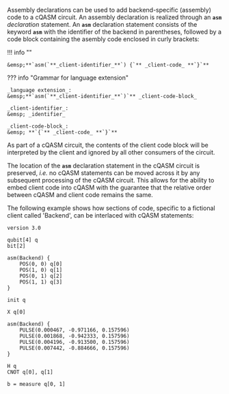 Assembly declarations can be used to add backend-specific (assembly) code to a cQASM circuit.
An assembly declaration is realized through an **`asm`** _declaration_ statement.
An **`asm`** declaration statement consists of the keyword **`asm`** with the identifier of the backend in parentheses,
followed by a code block containing the asembly code enclosed in curly brackets:

!!! info "" 
    
    &emsp;**`asm(`**_client-identifier_**`) {`** _client-code_ **`}`**

??? info "Grammar for language extension"
    
    _language extension_:  
    &emsp;**`asm(`**_client-identifier_**`)`** _client-code-block_

    _client-identifier_:  
    &emsp; _identifier_

    _client-code-block_:  
    &emsp; **`{`** _client-code_ **`}`**

As part of a cQASM circuit, the contents of the client code block will be interpreted by the client
and ignored by all other consumers of the circuit.

The location of the **`asm`** declaration statement in the cQASM circuit is preserved,
_i.e._ no cQASM statements can be moved across it by any subsequent processing of the cQASM circuit.
This allows for the ability to embed client code into cQASM 
with the guarantee that the relative order between cQASM and client code remains the same.

The following example shows how sections of code, specific to a fictional client called 'Backend',
can be interlaced with cQASM statements:

```linenums="1", hl_lines="6 17"
version 3.0

qubit[4] q
bit[2]

asm(Backend) {
    POS(0, 0) q[0]
    POS(1, 0) q[1]
    POS(0, 1) q[2]
    POS(1, 1) q[3]
}

init q

X q[0]

asm(Backend) {
    PULSE(0.000467, -0.971166, 0.157596)
    PULSE(0.001868, -0.942333, 0.157596)
    PULSE(0.004196, -0.913500, 0.157596)
    PULSE(0.007442, -0.884666, 0.157596)
}

H q
CNOT q[0], q[1]

b = measure q[0, 1]

```
